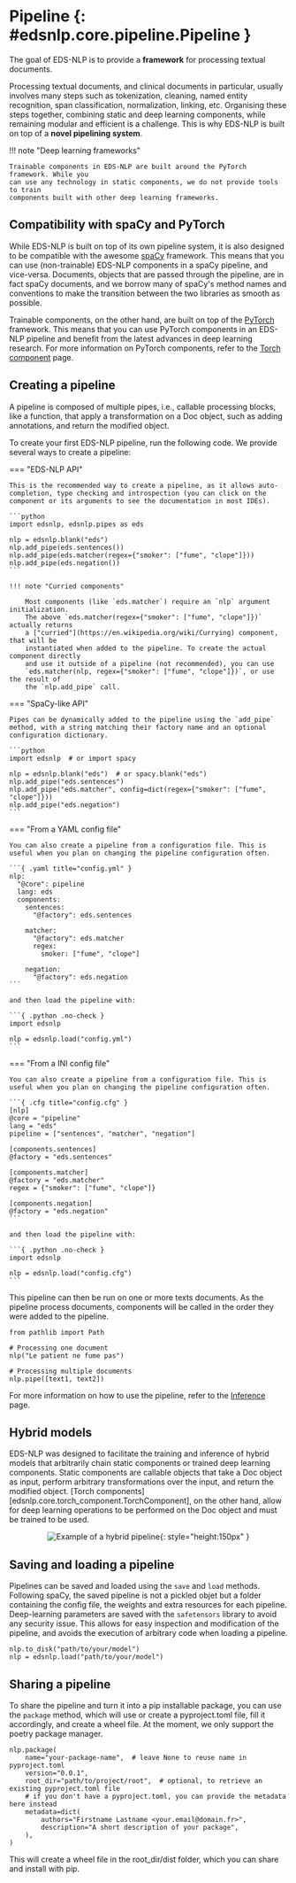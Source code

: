 # Pipeline {: #edsnlp.core.pipeline.Pipeline }

The goal of EDS-NLP is to provide a **framework** for processing textual documents.

Processing textual documents, and clinical documents in particular, usually involves many steps such as tokenization, cleaning, named entity recognition, span classification, normalization, linking, etc. Organising these steps together, combining static and deep learning components, while remaining modular and efficient is a challenge. This is why EDS-NLP is built on top of a **novel pipelining system**.


!!! note "Deep learning frameworks"

    Trainable components in EDS-NLP are built around the PyTorch framework. While you
    can use any technology in static components, we do not provide tools to train
    components built with other deep learning frameworks.


## Compatibility with spaCy and PyTorch

While EDS-NLP is built on top of its own pipeline system, it is also designed to be compatible with the awesome [spaCy](https://spacy.io) framework. This means that you can use (non-trainable) EDS-NLP components in a spaCy pipeline, and vice-versa. Documents, objects that are passed through the pipeline, are in fact spaCy documents, and we borrow many of spaCy's method names and conventions to make the transition between the two libraries as smooth as possible.

Trainable components, on the other hand, are built on top of the [PyTorch](https://pytorch.org) framework. This means that you can use PyTorch components in an EDS-NLP pipeline and benefit from the latest advances in deep learning research. For more information on PyTorch components, refer to the [Torch component](../torch-component) page.

## Creating a pipeline

A pipeline is composed of multiple pipes, i.e., callable processing blocks, like a function, that apply a transformation on a Doc object, such as adding annotations, and return the modified object.

To create your first EDS-NLP pipeline, run the following code. We provide several ways to create a pipeline:

=== "EDS-NLP API"

    This is the recommended way to create a pipeline, as it allows auto-completion, type checking and introspection (you can click on the component or its arguments to see the documentation in most IDEs).

    ```python
    import edsnlp, edsnlp.pipes as eds

    nlp = edsnlp.blank("eds")
    nlp.add_pipe(eds.sentences())
    nlp.add_pipe(eds.matcher(regex={"smoker": ["fume", "clope"]}))
    nlp.add_pipe(eds.negation())
    ```

    !!! note "Curried components"

        Most components (like `eds.matcher`) require an `nlp` argument initialization.
        The above `eds.matcher(regex={"smoker": ["fume", "clope"]})` actually returns
        a ["curried"](https://en.wikipedia.org/wiki/Currying) component, that will be
        instantiated when added to the pipeline. To create the actual component directly
        and use it outside of a pipeline (not recommended), you can use
        `eds.matcher(nlp, regex={"smoker": ["fume", "clope"]})`, or use the result of
        the `nlp.add_pipe` call.

=== "SpaCy-like API"

    Pipes can be dynamically added to the pipeline using the `add_pipe` method, with a string matching their factory name and an optional configuration dictionary.

    ```python
    import edsnlp  # or import spacy

    nlp = edsnlp.blank("eds")  # or spacy.blank("eds")
    nlp.add_pipe("eds.sentences")
    nlp.add_pipe("eds.matcher", config=dict(regex={"smoker": ["fume", "clope"]}))
    nlp.add_pipe("eds.negation")
    ```

=== "From a YAML config file"

    You can also create a pipeline from a configuration file. This is useful when you plan on changing the pipeline configuration often.

    ```{ .yaml title="config.yml" }
    nlp:
      "@core": pipeline
      lang: eds
      components:
        sentences:
          "@factory": eds.sentences

        matcher:
          "@factory": eds.matcher
          regex:
            smoker: ["fume", "clope"]

        negation:
          "@factory": eds.negation
    ```

    and then load the pipeline with:

    ```{ .python .no-check }
    import edsnlp

    nlp = edsnlp.load("config.yml")
    ```

=== "From a INI config file"

    You can also create a pipeline from a configuration file. This is useful when you plan on changing the pipeline configuration often.

    ```{ .cfg title="config.cfg" }
    [nlp]
    @core = "pipeline"
    lang = "eds"
    pipeline = ["sentences", "matcher", "negation"]

    [components.sentences]
    @factory = "eds.sentences"

    [components.matcher]
    @factory = "eds.matcher"
    regex = {"smoker": ["fume", "clope"]}

    [components.negation]
    @factory = "eds.negation"
    ```

    and then load the pipeline with:

    ```{ .python .no-check }
    import edsnlp

    nlp = edsnlp.load("config.cfg")
    ```


This pipeline can then be run on one or more texts documents.
As the pipeline process documents, components will be called in the order
they were added to the pipeline.

```{ .python .no-check }
from pathlib import Path

# Processing one document
nlp("Le patient ne fume pas")

# Processing multiple documents
nlp.pipe([text1, text2])
```

For more information on how to use the pipeline, refer to the [Inference](/inference) page.

## Hybrid models

EDS-NLP was designed to facilitate the training and inference of hybrid models that
arbitrarily chain static components or trained deep learning components. Static components are callable objects that take a Doc object as input, perform arbitrary transformations over the input, and return the modified object. [Torch components][edsnlp.core.torch_component.TorchComponent], on the other hand, allow for deep learning operations to be performed on the Doc object and must be trained to be used.

<div style="text-align: center" markdown="1">

![Example of a hybrid pipeline](/assets/images/hybrid-pipeline-example.png){: style="height:150px" }

</div>

## Saving and loading a pipeline

Pipelines can be saved and loaded using the `save` and `load` methods. Following spaCy, the saved pipeline is not a pickled objet but a folder containing the config file, the weights and extra resources for each pipeline. Deep-learning parameters are saved with the `safetensors` library to avoid any security issue. This allows for easy inspection and modification of the pipeline, and avoids the execution of arbitrary code when loading a pipeline.

```{ .python .no-check }
nlp.to_disk("path/to/your/model")
nlp = edsnlp.load("path/to/your/model")
```

## Sharing a pipeline

To share the pipeline and turn it into a pip installable package, you can use the `package` method, which will use or create a pyproject.toml file, fill it accordingly, and create a wheel file. At the moment, we only support the poetry package manager.

```{ .python .no-check }
nlp.package(
    name="your-package-name",  # leave None to reuse name in pyproject.toml
    version="0.0.1",
    root_dir="path/to/project/root",  # optional, to retrieve an existing pyproject.toml file
    # if you don't have a pyproject.toml, you can provide the metadata here instead
    metadata=dict(
        authors="Firstname Lastname <your.email@domain.fr>",
        description="A short description of your package",
    ),
)
```

This will create a wheel file in the root_dir/dist folder, which you can share and install with pip.
